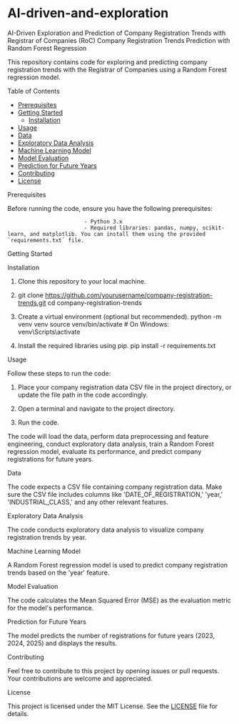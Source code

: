 # AI-driven-and-exploration
AI-Driven Exploration and Prediction of Company Registration Trends with Registrar of Companies (RoC)
Company Registration Trends Prediction with Random Forest Regression

This repository contains code for exploring and predicting company registration trends with the Registrar of Companies using a Random Forest regression model.

 Table of Contents
- [Prerequisites](#prerequisites)
- [Getting Started](#getting-started)
  - [Installation](#installation)
- [Usage](#usage)
- [Data](#data)
- [Exploratory Data Analysis](#exploratory-data-analysis)
- [Machine Learning Model](#machine-learning-model)
- [Model Evaluation](#model-evaluation)
- [Prediction for Future Years](#prediction-for-future-years)
- [Contributing](#contributing)
- [License](#license)

 Prerequisites

Before running the code, ensure you have the following prerequisites:

                            - Python 3.x
                            - Required libraries: pandas, numpy, scikit-learn, and matplotlib. You can install them using the provided `requirements.txt` file.

Getting Started

Installation

1.	Clone this repository to your local machine.
2.	
   git clone https://github.com/yourusername/company-registration-trends.git
   cd company-registration-trends
   

2. Create a virtual environment (optional but recommended).
   python -m venv venv
   source venv/bin/activate # On Windows: venv\Scripts\activate
   

3. Install the required libraries using pip.
   pip install -r requirements.txt
  
 Usage

Follow these steps to run the code:

1. Place your company registration data CSV file in the project directory, or update the file path in the code accordingly.

2. Open a terminal and navigate to the project directory.

3. Run the code.

The code will load the data, perform data preprocessing and feature engineering, conduct exploratory data analysis, train a Random Forest regression model, evaluate its performance, and predict company registrations for future years.

 Data

The code expects a CSV file containing company registration data. Make sure the CSV file includes columns like 'DATE_OF_REGISTRATION,' 'year,' 'INDUSTRIAL_CLASS,' and any other relevant features.

Exploratory Data Analysis

The code conducts exploratory data analysis to visualize company registration trends by year.

 Machine Learning Model

A Random Forest regression model is used to predict company registration trends based on the 'year' feature.

Model Evaluation

The code calculates the Mean Squared Error (MSE) as the evaluation metric for the model's performance.

 Prediction for Future Years

The model predicts the number of registrations for future years (2023, 2024, 2025) and displays the results.

 Contributing

Feel free to contribute to this project by opening issues or pull requests. Your contributions are welcome and appreciated.

 License

This project is licensed under the MIT License. See the [LICENSE](LICENSE) file for details.

